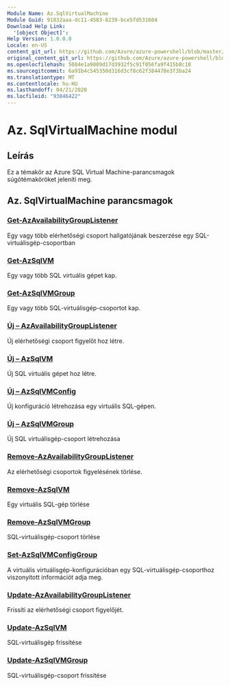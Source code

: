 ```yaml
---
Module Name: Az.SqlVirtualMachine
Module Guid: 91832aaa-dc11-4583-8239-bce5fd531604
Download Help Link:
  '[object Object]': 
Help Version: 1.0.0.0
Locale: en-US
content_git_url: https://github.com/Azure/azure-powershell/blob/master/src/SqlVirtualMachine/SqlVirtualMachine/help/Az.SqlVirtualMachine.md
original_content_git_url: https://github.com/Azure/azure-powershell/blob/master/src/SqlVirtualMachine/SqlVirtualMachine/help/Az.SqlVirtualMachine.md
ms.openlocfilehash: 5084e1a9889d17d3932f5c91f056fa9f415b8c18
ms.sourcegitcommit: 6a91b4c545350d316d3cf8c62f384478e3f3ba24
ms.translationtype: MT
ms.contentlocale: hu-HU
ms.lasthandoff: 04/21/2020
ms.locfileid: "93846422"
---
```

# Az. SqlVirtualMachine modul
## Leírás
Ez a témakör az Azure SQL Virtual Machine-parancsmagok súgótémaköröket jeleníti meg.

## Az. SqlVirtualMachine parancsmagok
### [Get-AzAvailabilityGroupListener](Get-AzAvailabilityGroupListener.md)
Egy vagy több elérhetőségi csoport hallgatójának beszerzése egy SQL-virtuálisgép-csoportban

### [Get-AzSqlVM](Get-AzSqlVM.md)
Egy vagy több SQL virtuális gépet kap.

### [Get-AzSqlVMGroup](Get-AzSqlVMGroup.md)
Egy vagy több SQL-virtuálisgép-csoportot kap.

### [Új – AzAvailabilityGroupListener](New-AzAvailabilityGroupListener.md)
Új elérhetőségi csoport figyelőt hoz létre.

### [Új – AzSqlVM](New-AzSqlVM.md)
Új SQL virtuális gépet hoz létre.

### [Új – AzSqlVMConfig](New-AzSqlVMConfig.md)
Új konfiguráció létrehozása egy virtuális SQL-gépen.

### [Új – AzSqlVMGroup](New-AzSqlVMGroup.md)
Új SQL virtuálisgép-csoport létrehozása

### [Remove-AzAvailabilityGroupListener](Remove-AzAvailabilityGroupListener.md)
Az elérhetőségi csoportok figyelésének törlése.

### [Remove-AzSqlVM](Remove-AzSqlVM.md)
Egy virtuális SQL-gép törlése

### [Remove-AzSqlVMGroup](Remove-AzSqlVMGroup.md)
SQL-virtuálisgép-csoport törlése

### [Set-AzSqlVMConfigGroup](Set-AzSqlVMConfigGroup.md)
A virtuális virtuálisgép-konfigurációban egy SQL-virtuálisgép-csoporthoz viszonyított információt adja meg.

### [Update-AzAvailabilityGroupListener](Update-AzAvailabilityGroupListener.md)
Frissíti az elérhetőségi csoport figyelőjét.

### [Update-AzSqlVM](Update-AzSqlVM.md)
SQL-virtuálisgép frissítése

### [Update-AzSqlVMGroup](Update-AzSqlVMGroup.md)
SQL-virtuálisgép-csoport frissítése


